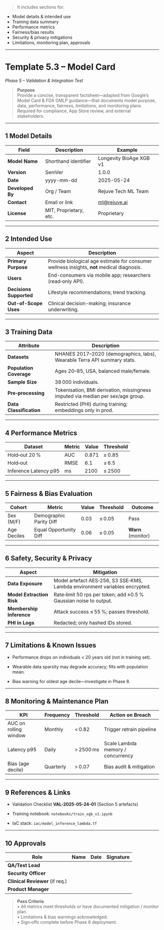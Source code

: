 > It includes sections for:

- Model details & intended use    
- Training data summary
- Performance metrics
- Fairness/bias results
- Security & privacy mitigations
- Limitations, monitoring plan, approvals

---
# Template 5.3 – Model Card

_Phase 5 – Validation & Integration Test_

> **Purpose**  
> Provide a concise, transparent factsheet—adapted from Google’s Model Card & FDA GMLP guidance—that documents model purpose, data, performance, fairness, limitations, and monitoring plans. Required for compliance, App Store review, and external stakeholders.

---

## 1 Model Details

|Field|Description|Example|
|---|---|---|
|**Model Name**|Shorthand identifier|Longevity BioAge XGB v1|
|**Version**|SemVer|1.0.0|
|**Date**|yyyy-mm-dd|2025-05-24|
|**Developed By**|Org / Team|Rejuve Tech ML Team|
|**Contact**|Email or link|[ml@rejuve.ai](mailto:ml@rejuve.ai)|
|**License**|MIT, Proprietary, etc.|Proprietary|

---

## 2 Intended Use

|Aspect|Description|
|---|---|
|**Primary Purpose**|Provide biological age estimate for consumer wellness insights, **not** medical diagnosis.|
|**Users**|End-consumers via mobile app; researchers (read‑only API).|
|**Decisions Supported**|Lifestyle recommendations; trend tracking.|
|**Out-of-Scope Uses**|Clinical decision-making; insurance underwriting.|

---

## 3 Training Data

|Attribute|Description|
|---|---|
|**Datasets**|NHANES 2017–2020 (demographics, labs), Wearable Terra API summary stats.|
|**Population Coverage**|Ages 20–85, USA, balanced male/female.|
|**Sample Size**|38 000 individuals.|
|**Pre‑processing**|Tokenisation, BMI derivation, missingness imputed via median per sex/age group.|
|**Data Classification**|Restricted (PHI) during training; embeddings only in prod.|

---

## 4 Performance Metrics

|Dataset|Metric|Value|Threshold|
|---|---|---|---|
|Hold‑out 20 %|AUC|0.871|≥ 0.85|
|Hold‑out|RMSE|6.1|≤ 6.5|
|Inference Latency p95|ms|2100|≤ 2500|

---

## 5 Fairness & Bias Evaluation

|Cohort|Metric|Value|Threshold|Outcome|
|---|---|---|---|---|
|Sex (M/F)|Demographic Parity Diff|0.03|≤ 0.05|Pass|
|Age Deciles|Equal Opportunity Diff|0.06|≤ 0.05|**Warn** (monitor)|

---

## 6 Safety, Security & Privacy

|Aspect|Mitigation|
|---|---|
|**Data Exposure**|Model artefact AES‑256, S3 SSE‑KMS, Lambda environment variables encrypted.|
|**Model Extraction Risk**|Rate‑limit 50 rps per token; add ±0.5 % Gaussian noise to output.|
|**Membership Inference**|Attack success ≤ 55 %; passes threshold.|
|**PHI in Logs**|Redacted; only hashed IDs stored.|

---

## 7 Limitations & Known Issues

- Performance drops on individuals < 20 years old (not in training set).
    
- Wearable data sparsity may degrade accuracy; fills with population mean.
    
- Bias warning for oldest age decile—investigate in Phase 8.
    

---

## 8 Monitoring & Maintenance Plan

|KPI|Frequency|Threshold|Action on Breach|
|---|---|---|---|
|AUC on rolling window|Monthly|< 0.82|Trigger retrain pipeline|
|Latency p95|Daily|> 2500 ms|Scale Lambda memory / concurrency|
|Bias (age decile)|Quarterly|> 0.07|Bias audit & mitigation|

---

## 9 References & Links

- Validation Checklist **VAL-2025-05-24-01** (Section 5 artefacts)
    
- Training notebook: `notebooks/train_xgb_v1.ipynb`
    
- IaC stack: `iac/model_inference_lambda.tf`
    

---

## 10 Approvals

|Role|Name|Date|Signature|
|---|---|---|---|
|**QA/Test Lead**||||
|**Security Officer**||||
|**Clinical Reviewer** (if req.)||||
|**Product Manager**||||

> **Pass Criteria**  
> • All metrics meet thresholds or have documented mitigation / monitor plan.  
> • Limitations & bias warnings acknowledged.  
> • Sign‑offs complete before Phase 6 deployment.